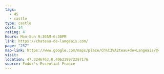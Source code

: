 ```yaml
---
tags:
  - 4S
  - castle
type: castle
cost: 14
rating: 4
hours: Mon-Sun 9:30AM-6:30PM
link: https://chateau-de-langeais.com/
page: "257"
map-link: https://www.google.com/maps/place/Ch%C3%A2teau+de+Langeais/@47.324723,0.4036071,17z/data=!4m15!1m8!3m7!1s0x47fd372ca70d2511:0xbe5cd49bd0fdb82!2sCh%C3%A2teau+de+Langeais!8m2!3d47.3247194!4d0.406182!10e2!16zL20vMG01MTU!3m5!1s0x47fd372ca70d2511:0xbe5cd49bd0fdb82!8m2!3d47.3247194!4d0.406182!16zL20vMG01MTU?entry=ttu&g_ep=EgoyMDI0MDkxMS4wIKXMDSoASAFQAw%3D%3D
visit: 
location: 47.3246763,0.406219972297176
source: Fodor's Essential France
---
```

